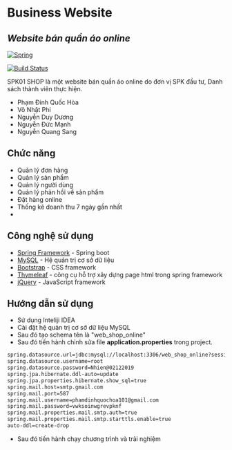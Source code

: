 # Business Website
## _Website bán quần áo online_

[![Spring](https://www.vectorlogo.zone/logos/springio/springio-ar21.png)](https://spring.io/projects/spring-framework)

[![Build Status](https://travis-ci.org/joemccann/dillinger.svg?branch=master)](https://spring.io/projects/spring-framework)

SPK01 SHOP là một website bán quần áo online do đơn vị SPK đầu tư,
Danh sách thành viên thực hiện.
- Phạm Đinh Quốc Hòa
- Võ Nhật Phi
- Nguyễn Duy Dương
- Nguyễn Đức Mạnh
- Nguyễn Quang Sang

## Chức năng

- Quản lý đơn hàng
- Quản lý sản phẩm
- Quản lý người dùng
- Quản lý phản hồi về sản phẩm
- Đặt hàng online
- Thống kê doanh thu 7 ngày gần nhất
- 
## Công nghệ sử dụng

- [Spring Framework] - Spring boot
- [MySQL] - Hệ quản trị cơ sở dữ liệu
- [Bootstrap] - CSS framework
- [Thymeleaf] - công cụ hỗ trợ xây dựng page html trong spring framework
- [jQuery] - JavaScript framework


## Hướng dẫn sử dụng

- Sử dụng Inteliji IDEA
- Cài đặt hệ quản trị cơ sở dữ liệu MySQL
- Sau đó tạo schema tên là "web_shop_online"
- Sau đó tiến hành chỉnh sửa file **application.properties** trong project.
```sh
spring.datasource.url=jdbc:mysql://localhost:3306/web_shop_online?sessionVariables=sql_mode='NO_ENGINE_SUBSTITUTION'&jdbcCompliantTruncation=false
spring.datasource.username=root
spring.datasource.password=Nhien@02122019
spring.jpa.hibernate.ddl-auto=update
spring.jpa.properties.hibernate.show_sql=true
spring.mail.host=smtp.gmail.com
spring.mail.port=587
spring.mail.username=phamdinhquochoa101@gmail.com
spring.mail.password=vwksoinwgrevpknf
spring.mail.properties.mail.smtp.auth=true
spring.mail.properties.mail.smtp.starttls.enable=true
auto-ddl=create-drop
```
- Sau đó tiến hành chạy chương trình và trải nghiệm


   [dill]: <https://github.com/joemccann/dillinger>
   [git-repo-url]: <https://github.com/joemccann/dillinger.git>
   [john gruber]: <http://daringfireball.net>
   [df1]: <http://daringfireball.net/projects/markdown/>
   [markdown-it]: <https://github.com/markdown-it/markdown-it>
   [Ace Editor]: <http://ace.ajax.org>
   [node.js]: <http://nodejs.org>
   [Twitter Bootstrap]: <http://twitter.github.com/bootstrap/>
   [jQuery]: <http://jquery.com>
   [@tjholowaychuk]: <http://twitter.com/tjholowaychuk>
   [express]: <http://expressjs.com>
   [AngularJS]: <http://angularjs.org>
   [Gulp]: <http://gulpjs.com>
   [Bootstrap]: <https://getbootstrap.com/>
   [MySQL]: <https://www.mysql.com/>
   [Spring Framework]: <https://spring.io/projects/spring-framework>
   [Thymeleaf]: <https://thymeleaf.org>
   [PlDb]: <https://github.com/joemccann/dillinger/tree/master/plugins/dropbox/README.md>
   [PlGh]: <https://github.com/joemccann/dillinger/tree/master/plugins/github/README.md>
   [PlGd]: <https://github.com/joemccann/dillinger/tree/master/plugins/googledrive/README.md>
   [PlOd]: <https://github.com/joemccann/dillinger/tree/master/plugins/onedrive/README.md>
   [PlMe]: <https://github.com/joemccann/dillinger/tree/master/plugins/medium/README.md>
   [PlGa]: <https://github.com/RahulHP/dillinger/blob/master/plugins/googleanalytics/README.md>

